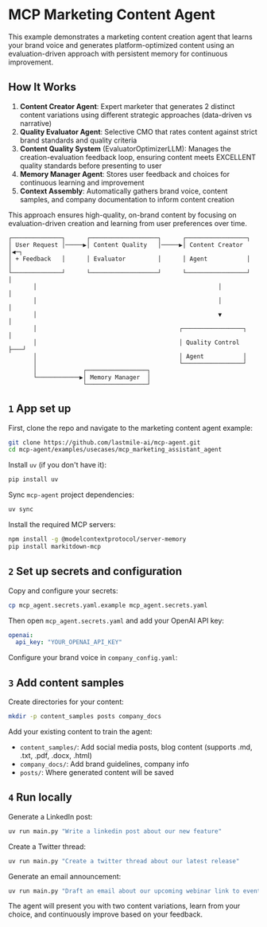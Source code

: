 # MCP Marketing Content Agent

This example demonstrates a marketing content creation agent that learns your brand voice and generates platform-optimized content using an evaluation-driven approach with persistent memory for continuous improvement.

## How It Works

1. **Content Creator Agent**: Expert marketer that generates 2 distinct content variations using different strategic approaches (data-driven vs narrative)
2. **Quality Evaluator Agent**: Selective CMO that rates content against strict brand standards and quality criteria  
3. **Content Quality System** (EvaluatorOptimizerLLM): Manages the creation-evaluation feedback loop, ensuring content meets EXCELLENT quality standards before presenting to user
4. **Memory Manager Agent**: Stores user feedback and choices for continuous learning and improvement
5. **Context Assembly**: Automatically gathers brand voice, content samples, and company documentation to inform content creation

This approach ensures high-quality, on-brand content by focusing on evaluation-driven creation and learning from user preferences over time.

```plaintext
┌──────────────┐      ┌───────────────────┐      ┌─────────────────┐
│ User Request │─────▶│ Content Quality   │─────▶│ Content Creator │◀─┐
│ + Feedback   │      │ Evaluator         │      │ Agent           │  │
└──────────────┘      └───────────────────┘      └─────────────────┘  │
       │                                                   │          │
       │                                                   │          │
       │                                                   ▼          │
       │                                        ┌─────────────────┐   │
       │                                        │ Quality Control ├───┘
       │                                        │ Agent           │
       │                                        └─────────────────┘
       │             ┌─────────────────┐
       └────────────▶│ Memory Manager  │
                     └─────────────────┘
```

## `1` App set up

First, clone the repo and navigate to the marketing content agent example:

```bash
git clone https://github.com/lastmile-ai/mcp-agent.git
cd mcp-agent/examples/usecases/mcp_marketing_assistant_agent
```

Install `uv` (if you don't have it):

```bash
pip install uv
```

Sync `mcp-agent` project dependencies:

```bash
uv sync
```

Install the required MCP servers:

```bash
npm install -g @modelcontextprotocol/server-memory
pip install markitdown-mcp
```

## `2` Set up secrets and configuration

Copy and configure your secrets:

```bash
cp mcp_agent.secrets.yaml.example mcp_agent.secrets.yaml
```

Then open `mcp_agent.secrets.yaml` and add your OpenAI API key:

```yaml
openai:
  api_key: "YOUR_OPENAI_API_KEY"
```

Configure your brand voice in `company_config.yaml`:


## `3` Add content samples

Create directories for your content:

```bash
mkdir -p content_samples posts company_docs
```

Add your existing content to train the agent:
- `content_samples/`: Add social media posts, blog content (supports .md, .txt, .pdf, .docx, .html)
- `company_docs/`: Add brand guidelines, company info
- `posts/`: Where generated content will be saved

## `4` Run locally

Generate a LinkedIn post:

```bash
uv run main.py "Write a linkedin post about our new feature"
```

Create a Twitter thread:

```bash
uv run main.py "Create a twitter thread about our latest release"
```

Generate an email announcement:

```bash
uv run main.py "Draft an email about our upcoming webinar link to event page"
```

The agent will present you with two content variations, learn from your choice, and continuously improve based on your feedback.